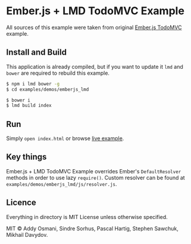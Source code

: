 # Ember.js + LMD TodoMVC Example

All sources of this example were taken from original [Ember.js TodoMVC](https://github.com/tastejs/todomvc/tree/gh-pages/architecture-examples/emberjs) example.

## Install and Build

This application is already compiled, but if you want to update it `lmd` and `bower` are required to rebuild this example.

```bash
$ npm i lmd bower -g
$ cd examples/demos/emberjs_lmd

$ bower i
$ lmd build index
```

## Run

Simply `open index.html` or browse [live example](http://lmdjs.org/examples/demos/emberjs_lmd/).

## Key things

Ember.js + LMD TodoMVC Example overrides Ember's `DefaultResolver` methods in order to use lazy `require()`.
Custom resolver can be found at `examples/demos/emberjs_lmd/js/resolver.js`.

## Licence

Everything in directory is MIT License unless otherwise specified.

MIT © Addy Osmani, Sindre Sorhus, Pascal Hartig, Stephen Sawchuk, Mikhail Davydov.
